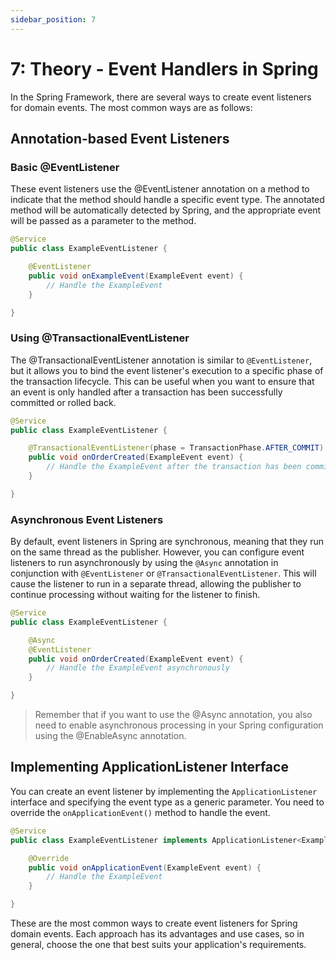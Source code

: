 ```yaml
---
sidebar_position: 7
---
```


# 7: Theory - Event Handlers in Spring

In the Spring Framework, there are several ways to create event listeners for domain events. The most common ways are as
follows:

## Annotation-based Event Listeners

### Basic @EventListener
These event listeners use the @EventListener annotation on a method to indicate that the method should handle a specific
event type. The annotated method will be automatically detected by Spring, and the appropriate event will be passed as a
parameter to the method.

```java
@Service
public class ExampleEventListener {

    @EventListener
    public void onExampleEvent(ExampleEvent event) {
        // Handle the ExampleEvent
    }

}
```

### Using @TransactionalEventListener
The @TransactionalEventListener annotation is similar to `@EventListener`, but it allows you to bind the event listener's
execution to a specific phase of the transaction lifecycle. This can be useful when you want to ensure that an event is
only handled after a transaction has been successfully committed or rolled back.


````java
@Service
public class ExampleEventListener {

    @TransactionalEventListener(phase = TransactionPhase.AFTER_COMMIT)
    public void onOrderCreated(ExampleEvent event) {
        // Handle the ExampleEvent after the transaction has been committed
    }

}
````

### Asynchronous Event Listeners
By default, event listeners in Spring are synchronous, meaning that they run on the same thread as the publisher.
However, you can configure event listeners to run asynchronously by using the `@Async` annotation in conjunction with
`@EventListener` or `@TransactionalEventListener`. This will cause the listener to run in a separate thread, allowing the
publisher to continue processing without waiting for the listener to finish.


```java
@Service
public class ExampleEventListener {

    @Async
    @EventListener
    public void onOrderCreated(ExampleEvent event) {
        // Handle the ExampleEvent asynchronously
    }

}
```

> Remember that if you want to use the @Async annotation, you also need to enable asynchronous processing in your Spring
configuration using the @EnableAsync annotation.

## Implementing ApplicationListener Interface
You can create an event listener by implementing the `ApplicationListener` interface and specifying the event type as a
generic parameter. You need to override the `onApplicationEvent()` method to handle the event.


````java
@Service
public class ExampleEventListener implements ApplicationListener<ExampleEvent> {

    @Override
    public void onApplicationEvent(ExampleEvent event) {
        // Handle the ExampleEvent
    }

}
````

These are the most common ways to create event listeners for Spring domain events. Each approach has its advantages and
use cases, so in general, choose the one that best suits your application's requirements.
